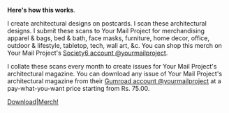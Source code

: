 **Here's how this works**.

I create architectural designs on postcards. I scan these architectural designs. I submit these scans to Your&nbsp;Mail&nbsp;Project for merchandising apparel & bags, bed & bath, face masks, furniture, home decor, office, outdoor & lifestyle, tabletop, tech, wall art, &c. You can shop this merch on Your&nbsp;Mail&nbsp;Project's <a href="https://www.society6.com/yourmailproject" rel="noopener noreferrer" target="_blank">Society6 account @yourmailproject</a>.

I collate these scans every month to create issues for Your&nbsp;Mail&nbsp;Project's architectural magazine. You can download any issue of Your&nbsp;Mail&nbsp;Project's architectural magazine from their <a href="https://www.gum.co/yourmailproject" rel="noopener noreferrer" target="_blank">Gumroad account @yourmailproject</a> at a pay-what-you-want price starting from Rs.&nbsp;75.00.

<div class="roadmap-spacer-1"></div>

<p>
<a class="btn" href="https://www.gum.co/yourmailproject" rel="noopener noreferrer" target="_blank">Download</a>|<a class="btn" href="https://www.society6.com/yourmailproject" rel="noopener noreferrer" target="_blank">Merch!</a><br>
</p>

<div class="roadmap-spacer-2"></div>
